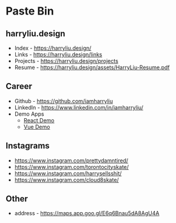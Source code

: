# Paste Bin

## harryliu.design

- Index - https://harryliu.design/
- Links - https://harryliu.design/links
- Projects - https://harryliu.design/projects
- Resume - https://harryliu.design/assets/HarryLiu-Resume.pdf

## Career

- Github - https://github.com/iamharryliu
- LinkedIn - https://www.linkedin.com/in/iamharryliu/
- Demo Apps
  - [React Demo](https://react-demo-dcx.pages.dev/)
  - [Vue Demo](https://vue-demo-5gs.pages.dev/)

## Instagrams

- https://www.instagram.com/prettydamntired/
- https://www.instagram.com/torontocityskate/
- https://www.instagram.com/harrysellsshit/
- https://www.instagram.com/cloud8skate/

## Other

- address - https://maps.app.goo.gl/E6q6Bnau5dA8AgU4A

